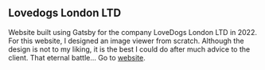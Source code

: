 ## Lovedogs London LTD
Website built using Gatsby for the company LoveDogs London LTD in 2022. For this website, I designed an image viewer from scratch.
Although the design is not to my liking, it is the best I could do after much advice to the client. That eternal battle...
Go to [website](https://lovedogs.london/).
